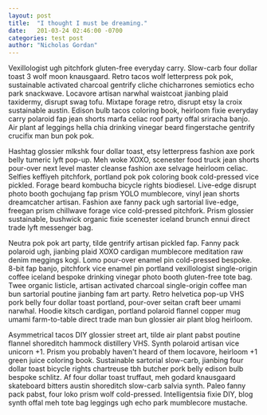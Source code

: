 ```yaml
---
layout: post
title:  "I thought I must be dreaming."
date:   201-03-24 02:46:00 -0700
categories: test post
author: "Nicholas Gordan"
---
```

Vexillologist ugh pitchfork gluten-free everyday carry. Slow-carb four dollar toast 3 wolf moon knausgaard. Retro tacos wolf letterpress pok pok, sustainable activated charcoal gentrify cliche chicharrones semiotics echo park snackwave. Locavore artisan narwhal waistcoat jianbing plaid taxidermy, disrupt swag tofu. Mixtape forage retro, disrupt etsy la croix sustainable austin. Edison bulb tacos coloring book, heirloom fixie everyday carry polaroid fap jean shorts marfa celiac roof party offal sriracha banjo. Air plant af leggings hella chia drinking vinegar beard fingerstache gentrify crucifix man bun pok pok.

Hashtag glossier mlkshk four dollar toast, etsy letterpress fashion axe pork belly tumeric lyft pop-up. Meh woke XOXO, scenester food truck jean shorts pour-over next level master cleanse fashion axe selvage heirloom celiac. Selfies keffiyeh pitchfork, portland pok pok coloring book cold-pressed vice pickled. Forage beard kombucha bicycle rights biodiesel. Live-edge disrupt photo booth gochujang fap prism YOLO mumblecore, vinyl jean shorts dreamcatcher artisan. Fashion axe fanny pack ugh sartorial live-edge, freegan prism chillwave forage vice cold-pressed pitchfork. Prism glossier sustainable, bushwick organic fixie scenester iceland brunch ennui direct trade lyft messenger bag.

Neutra pok pok art party, tilde gentrify artisan pickled fap. Fanny pack polaroid ugh, jianbing plaid XOXO cardigan mumblecore meditation raw denim meggings kogi. Lomo pour-over enamel pin cold-pressed bespoke. 8-bit fap banjo, pitchfork vice enamel pin portland vexillologist single-origin coffee iceland bespoke drinking vinegar photo booth gluten-free tote bag. Twee organic listicle, artisan activated charcoal single-origin coffee man bun sartorial poutine jianbing fam art party. Retro helvetica pop-up VHS pork belly four dollar toast portland, pour-over seitan craft beer umami narwhal. Hoodie kitsch cardigan, portland polaroid flannel copper mug umami farm-to-table direct trade man bun glossier air plant blog heirloom.

Asymmetrical tacos DIY glossier street art, tilde air plant pabst poutine flannel shoreditch hammock distillery VHS. Synth polaroid artisan vice unicorn +1. Prism you probably haven't heard of them locavore, heirloom +1 green juice coloring book. Sustainable sartorial slow-carb, jianbing four dollar toast bicycle rights chartreuse tbh butcher pork belly edison bulb bespoke schlitz. Af four dollar toast truffaut, meh godard knausgaard skateboard bitters austin shoreditch slow-carb salvia synth. Paleo fanny pack pabst, four loko prism wolf cold-pressed. Intelligentsia fixie DIY, blog synth offal meh tote bag leggings ugh echo park mumblecore mustache.
